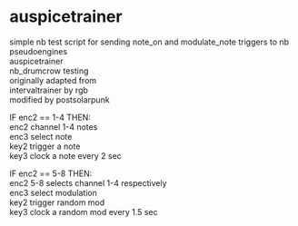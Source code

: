 # auspicetrainer  

simple nb test script for sending note_on and modulate_note triggers to nb pseudoengines  
auspicetrainer  
nb_drumcrow testing  
originally adapted from  
intervaltrainer by rgb  
modified by postsolarpunk  
  
IF enc2 == 1-4 THEN:  
enc2 channel 1-4 notes  
enc3 select note  
key2 trigger a note  
key3 clock a note every 2 sec  
  
IF enc2 == 5-8 THEN:  
enc2 5-8 selects channel 1-4 respectively  
enc3 select modulation  
key2 trigger random mod  
key3 clock a random mod every 1.5 sec  
